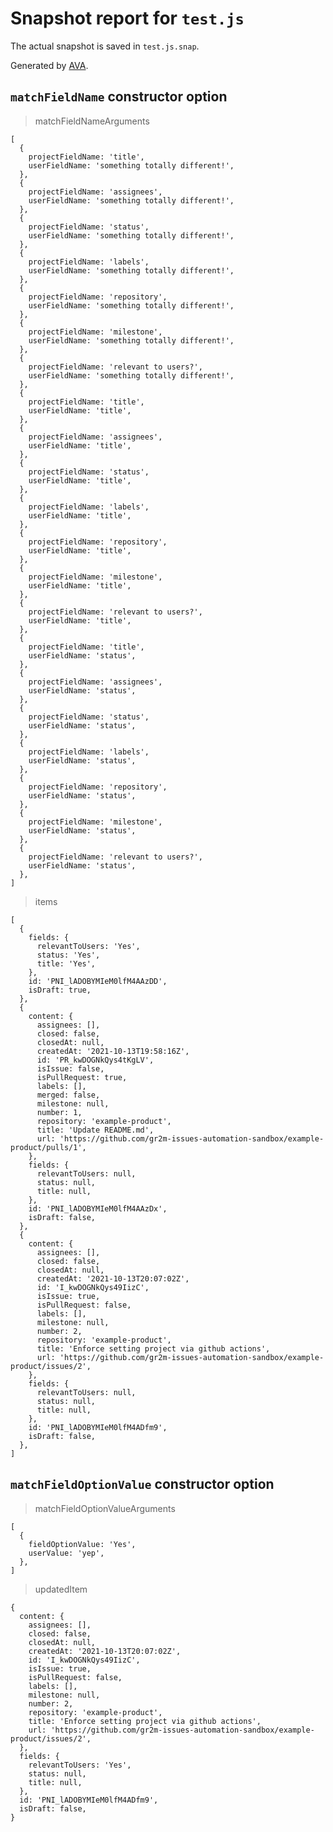 # Snapshot report for `test.js`

The actual snapshot is saved in `test.js.snap`.

Generated by [AVA](https://avajs.dev).

## `matchFieldName` constructor option

> matchFieldNameArguments

    [
      {
        projectFieldName: 'title',
        userFieldName: 'something totally different!',
      },
      {
        projectFieldName: 'assignees',
        userFieldName: 'something totally different!',
      },
      {
        projectFieldName: 'status',
        userFieldName: 'something totally different!',
      },
      {
        projectFieldName: 'labels',
        userFieldName: 'something totally different!',
      },
      {
        projectFieldName: 'repository',
        userFieldName: 'something totally different!',
      },
      {
        projectFieldName: 'milestone',
        userFieldName: 'something totally different!',
      },
      {
        projectFieldName: 'relevant to users?',
        userFieldName: 'something totally different!',
      },
      {
        projectFieldName: 'title',
        userFieldName: 'title',
      },
      {
        projectFieldName: 'assignees',
        userFieldName: 'title',
      },
      {
        projectFieldName: 'status',
        userFieldName: 'title',
      },
      {
        projectFieldName: 'labels',
        userFieldName: 'title',
      },
      {
        projectFieldName: 'repository',
        userFieldName: 'title',
      },
      {
        projectFieldName: 'milestone',
        userFieldName: 'title',
      },
      {
        projectFieldName: 'relevant to users?',
        userFieldName: 'title',
      },
      {
        projectFieldName: 'title',
        userFieldName: 'status',
      },
      {
        projectFieldName: 'assignees',
        userFieldName: 'status',
      },
      {
        projectFieldName: 'status',
        userFieldName: 'status',
      },
      {
        projectFieldName: 'labels',
        userFieldName: 'status',
      },
      {
        projectFieldName: 'repository',
        userFieldName: 'status',
      },
      {
        projectFieldName: 'milestone',
        userFieldName: 'status',
      },
      {
        projectFieldName: 'relevant to users?',
        userFieldName: 'status',
      },
    ]

> items

    [
      {
        fields: {
          relevantToUsers: 'Yes',
          status: 'Yes',
          title: 'Yes',
        },
        id: 'PNI_lADOBYMIeM0lfM4AAzDD',
        isDraft: true,
      },
      {
        content: {
          assignees: [],
          closed: false,
          closedAt: null,
          createdAt: '2021-10-13T19:58:16Z',
          id: 'PR_kwDOGNkQys4tKgLV',
          isIssue: false,
          isPullRequest: true,
          labels: [],
          merged: false,
          milestone: null,
          number: 1,
          repository: 'example-product',
          title: 'Update README.md',
          url: 'https://github.com/gr2m-issues-automation-sandbox/example-product/pulls/1',
        },
        fields: {
          relevantToUsers: null,
          status: null,
          title: null,
        },
        id: 'PNI_lADOBYMIeM0lfM4AAzDx',
        isDraft: false,
      },
      {
        content: {
          assignees: [],
          closed: false,
          closedAt: null,
          createdAt: '2021-10-13T20:07:02Z',
          id: 'I_kwDOGNkQys49IizC',
          isIssue: true,
          isPullRequest: false,
          labels: [],
          milestone: null,
          number: 2,
          repository: 'example-product',
          title: 'Enforce setting project via github actions',
          url: 'https://github.com/gr2m-issues-automation-sandbox/example-product/issues/2',
        },
        fields: {
          relevantToUsers: null,
          status: null,
          title: null,
        },
        id: 'PNI_lADOBYMIeM0lfM4ADfm9',
        isDraft: false,
      },
    ]

## `matchFieldOptionValue` constructor option

> matchFieldOptionValueArguments

    [
      {
        fieldOptionValue: 'Yes',
        userValue: 'yep',
      },
    ]

> updatedItem

    {
      content: {
        assignees: [],
        closed: false,
        closedAt: null,
        createdAt: '2021-10-13T20:07:02Z',
        id: 'I_kwDOGNkQys49IizC',
        isIssue: true,
        isPullRequest: false,
        labels: [],
        milestone: null,
        number: 2,
        repository: 'example-product',
        title: 'Enforce setting project via github actions',
        url: 'https://github.com/gr2m-issues-automation-sandbox/example-product/issues/2',
      },
      fields: {
        relevantToUsers: 'Yes',
        status: null,
        title: null,
      },
      id: 'PNI_lADOBYMIeM0lfM4ADfm9',
      isDraft: false,
    }
